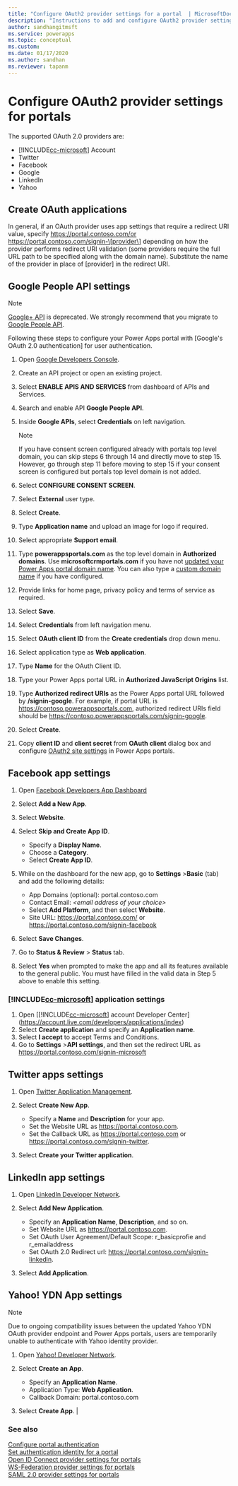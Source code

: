 ```yaml
---
title: "Configure OAuth2 provider settings for a portal  | MicrosoftDocs"
description: "Instructions to add and configure OAuth2 provider settings for a portal."
author: sandhangitmsft
ms.service: powerapps
ms.topic: conceptual
ms.custom: 
ms.date: 01/17/2020
ms.author: sandhan
ms.reviewer: tapanm
---
```


# Configure OAuth2 provider settings for portals

The supported OAuth 2.0 providers are:

- [!INCLUDE[cc-microsoft](../../../includes/cc-microsoft.md)] Account
- Twitter
- Facebook
- Google
- LinkedIn
- Yahoo

## Create OAuth applications

In general, if an OAuth provider uses app settings that require a redirect URI value, specify <https://portal.contoso.com/or> https://portal.contoso.com/signin-\[provider\] depending on how the provider performs redirect URI validation (some providers require the full URL path to be specified along with the domain name). Substitute the name of the provider in place of \[provider\] in the redirect URI.

## Google People API settings

> [!NOTE]
> [Google+ API](https://developers.google.com/people/legacy) is deprecated. We strongly recommend that you migrate to [Google People API](https://developers.google.com/people).

Following these steps to configure your Power Apps portal with [Google's OAuth 2.0 authentication] for user authentication.

1. Open [Google Developers Console](https://console.developers.google.com/).  
1. Create an API project or open an existing project.
1. Select **ENABLE APIS AND SERVICES** from dashboard of APIs and Services.
1. Search and enable API **Google People API**.
1. Inside **Google APIs**, select **Credentials** on left navigation.

    > [!NOTE]
    > If you have consent screen configured already with portals top level domain, you can skip steps 6 through 14 and directly move to step 15. However, go through step 11 before moving to step 15 if your consent screen is configured but portals top level domain is not added.

1. Select **CONFIGURE CONSENT SCREEN**.
1. Select **External** user type.
1. Select **Create**.
1. Type **Application name** and upload an image for logo if required.
1. Select appropriate **Support email**.
1. Type **powerappsportals.com** as the top level domain in **Authorized domains**. Use **microsoftcrmportals.com** if you have not [updated your Power Apps portal domain name](../admin/update-portal-domain.md). You can also type a [custom domain name](../admin/add-custom-domain.md) if you have configured. 
1. Provide links for home page, privacy policy and terms of service as required. 
1. Select **Save**.
1. Select **Credentials** from left navigation menu.
1. Select **OAuth client ID** from the **Create credentials** drop down menu.
1. Select application type as **Web application**.
1. Type **Name** for the OAuth Client ID.
1. Type your Power Apps portal URL in **Authorized JavaScript Origins** list.
1. Type **Authorized redirect URIs** as the Power Apps portal URL followed by **/signin-google**. For example, if portal URL is https://contoso.powerappsportals.com, authorized redirect URIs field should be https://contoso.powerappsportals.com/signin-google.
1. Select **Create**.
1. Copy **client ID** and **client secret** from **OAuth client** dialog box and configure [OAuth2 site settings](https://docs.microsoft.com/powerapps/maker/portals/configure/configure-oauth2-settings#create-site-settings-by-using-oauth2) in Power Apps portals.

## Facebook app settings

1. Open [Facebook Developers App Dashboard](https://developers.facebook.com/apps)  
2. Select **Add a New App**.
3. Select **Website**.
4. Select **Skip and Create App ID**.
    - Specify a **Display Name**.
    - Choose a **Category**.
    - Select **Create App ID**.

5. While on the dashboard for the new app, go to **Settings** &gt;**Basic** (tab) and add the following details:
    - App Domains (optional): portal.contoso.com 
    - Contact Email: *&lt;email address of your choice&gt;* 
    - Select **Add Platform**, and then select **Website**. 
    - Site URL: https://portal.contoso.com/ or https://portal.contoso.com/signin-facebook

6. Select **Save Changes**.
7. Go to **Status & Review** &gt; **Status** tab.
8. Select **Yes** when prompted to make the app and all its features available to the general public. You must have filled in the valid data in Step 5 above to enable this setting.

### [!INCLUDE[cc-microsoft](../../../includes/cc-microsoft.md)] application settings

1. Open [[!INCLUDE[cc-microsoft](../../../includes/cc-microsoft.md)] account Developer Center](https://account.live.com/developers/applications/index)  
2. Select **Create application** and specify an **Application name**.
3. Select **I accept** to accept Terms and Conditions.
4. Go to **Settings** &gt;**API settings**, and then set the redirect URL as https://portal.contoso.com/signin-microsoft 

## Twitter apps settings

1. Open [Twitter Application Management](https://apps.twitter.com/). 
2. Select **Create New App**.

    - Specify a **Name** and **Description** for your app.
    - Set the Website URL as https://portal.contoso.com.
    - Set the Callback URL as https://portal.contoso.com or https://portal.contoso.com/signin-twitter.

3. Select **Create your Twitter application**.

## LinkedIn app settings

1. Open [LinkedIn Developer Network](https://www.linkedin.com/secure/developer).  
2. Select **Add New Application**.

    - Specify an **Application Name**, **Description**, and so on.
    - Set Website URL as https://portal.contoso.com.
    - Set OAuth User Agreement/Default Scope: r\_basicprofie and r\_emailaddress
    - Set OAuth 2.0 Redirect url: https://portal.contoso.com/signin-linkedin.

3. Select **Add Application**.

## Yahoo! YDN App settings

> [!NOTE]
> Due to ongoing compatibility issues between the updated Yahoo YDN OAuth provider endpoint and Power Apps portals, users are temporarily unable to authenticate with Yahoo identity provider.

1. Open [Yahoo! Developer Network](https://developer.yahoo.com/apps).
2. Select **Create an App**.
    
    - Specify an **Application Name**.
    - Application Type: **Web Application**.
    - Callback Domain: portal.contoso.com

3. Select **Create App**.
                                                                                                                                   |  

### See also

[Configure portal authentication](configure-portal-authentication.md)  
[Set authentication identity for a portal](set-authentication-identity.md)  
[Open ID Connect provider settings for portals](configure-openid-settings.md)   
[WS-Federation provider settings for portals](configure-ws-federation-settings.md)  
[SAML 2.0 provider settings for portals](configure-saml2-settings.md)
